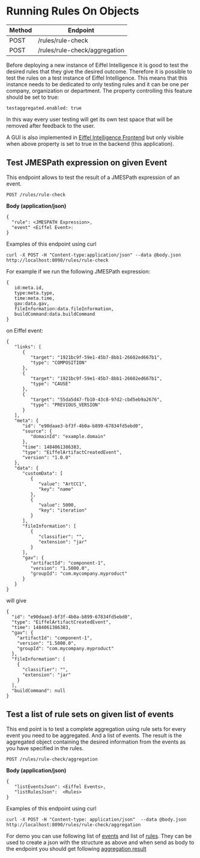 # Running Rules On Objects

|Method|Endpoint             |
|------|---------------------|
|POST |/rules/rule-check|
|POST | /rules/rule-check/aggregation|

Before deploying a new instance of Eiffel Intelligence it is good to test the 
desired rules that they give the desired outcome. Therefore it is possible to 
test the rules on a test instance of Eiffel Intelligence. This means that this 
instance needs to be dedicated to only testing rules and it can be one per 
company, organization or department. The property controlling this feature 
should be set to true:

    testaggregated.enabled: true

In this way every user testing will get its own test space that will be removed 
after feedback to the user.

A GUI is also implemented in [Eiffel Intelligence Frontend](https://github.com/Ericsson/eiffel-intelligence-frontend) but only visible when above property is set to true in the backend (this application).

## Test JMESPath expression on given Event

This endpoint allows to test the result of a JMESPath expression of an event.

    POST /rules/rule-check

**Body (application/json)**

    {
      "rule": <JMESPATH Expression>,
      "event" <Eiffel Event>: 
    }
    
Examples of this endpoint using curl  

    curl -X POST -H "Content-type:application/json" --data @body.json http://localhost:8090/rules/rule-check

For example if we run the following JMESPath expression:

    {
       id:meta.id,
       type:meta.type,
       time:meta.time,
       gav:data.gav,
       fileInformation:data.fileInformation,
       buildCommand:data.buildCommand
    }


on Eiffel event:

    {
       "links": [
          {
             "target": "1921bc9f-59e1-45b7-8bb1-26602ed667b1",
             "type": "COMPOSITION"
          },
          {
             "target": "1921bc9f-59e1-45b7-8bb1-26602ed667b1",
             "type": "CAUSE"
          },
          {
             "target": "55da5d47-fb10-43c8-97d2-cbd5eb9a2676",
             "type": "PREVIOUS_VERSION"
          }
       ],
       "meta": {
          "id": "e90daae3-bf3f-4b0a-b899-67834fd5ebd0",
          "source": {
             "domainId": "example.domain"
          },
          "time": 1484061386383,
          "type": "EiffelArtifactCreatedEvent",
          "version": "1.0.0"
       },
       "data": {
          "customData": [
             {
                "value": "ArtCC1",
                "key": "name"
             },
             {
                "value": 5000,
                "key": "iteration"
             }
          ],
          "fileInformation": [
             {
                "classifier": "",
                "extension": "jar"
             }
          ],
          "gav": {
             "artifactId": "component-1",
             "version": "1.5000.0",
             "groupId": "com.mycompany.myproduct"
          }
       }
    }

will give

    {
      "id": "e90daae3-bf3f-4b0a-b899-67834fd5ebd0",
      "type": "EiffelArtifactCreatedEvent",
      "time": 1484061386383,
      "gav": {
        "artifactId": "component-1",
        "version": "1.5000.0",
        "groupId": "com.mycompany.myproduct"
      },
      "fileInformation": [
        {
          "classifier": "",
          "extension": "jar"
        }
      ],
      "buildCommand": null
    }



## Test a list of rule sets on given list of events
This end point is to test a complete aggregation using rule sets for every 
event you need to be aggregated. And a list of events. The result is the 
aggregated object containing the desired information from the events as you 
have specified in the rules.

    POST /rules/rule-check/aggregation


**Body (application/json)**  
 
    {  
       "listEventsJson": <Eiffel Events>,  
       "listRulesJson":  <Rules>  
    }  

Examples of this endpoint using curl  

    curl -X POST -H "Content-type: application/json"  --data @body.json  http://localhost:8090/rules/rule-check/aggregation

For demo you can use following list of [events](https://github.com/Ericsson/eiffel-intelligence/blob/master/src/test/resources/AggregateListEvents.json) and list of [rules](https://github.com/Ericsson/eiffel-intelligence/blob/master/src/test/resources/AggregateListRules.json). They can be used to create a json with the structure as above and when send as body to the endpoint you should get following [aggregation result](https://github.com/Ericsson/eiffel-intelligence/blob/master/src/test/resources/AggregateResultObject.json)

